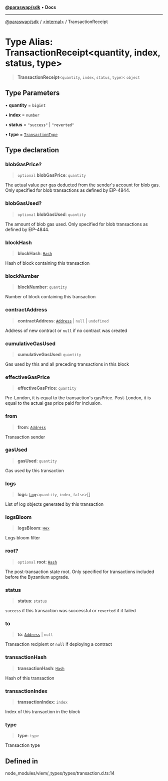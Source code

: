 [**@paraswap/sdk**](../../README.md) • **Docs**

***

[@paraswap/sdk](../../globals.md) / [\<internal\>](../README.md) / TransactionReceipt

# Type Alias: TransactionReceipt\<quantity, index, status, type\>

> **TransactionReceipt**\<`quantity`, `index`, `status`, `type`\>: `object`

## Type Parameters

• **quantity** = `bigint`

• **index** = `number`

• **status** = `"success"` \| `"reverted"`

• **type** = [`TransactionType`](TransactionType.md)

## Type declaration

### blobGasPrice?

> `optional` **blobGasPrice**: `quantity`

The actual value per gas deducted from the sender's account for blob gas. Only specified for blob transactions as defined by EIP-4844.

### blobGasUsed?

> `optional` **blobGasUsed**: `quantity`

The amount of blob gas used. Only specified for blob transactions as defined by EIP-4844.

### blockHash

> **blockHash**: [`Hash`](Hash.md)

Hash of block containing this transaction

### blockNumber

> **blockNumber**: `quantity`

Number of block containing this transaction

### contractAddress

> **contractAddress**: [`Address`](Address.md) \| `null` \| `undefined`

Address of new contract or `null` if no contract was created

### cumulativeGasUsed

> **cumulativeGasUsed**: `quantity`

Gas used by this and all preceding transactions in this block

### effectiveGasPrice

> **effectiveGasPrice**: `quantity`

Pre-London, it is equal to the transaction's gasPrice. Post-London, it is equal to the actual gas price paid for inclusion.

### from

> **from**: [`Address`](Address.md)

Transaction sender

### gasUsed

> **gasUsed**: `quantity`

Gas used by this transaction

### logs

> **logs**: [`Log`](Log.md)\<`quantity`, `index`, `false`\>[]

List of log objects generated by this transaction

### logsBloom

> **logsBloom**: [`Hex`](Hex.md)

Logs bloom filter

### root?

> `optional` **root**: [`Hash`](Hash.md)

The post-transaction state root. Only specified for transactions included before the Byzantium upgrade.

### status

> **status**: `status`

`success` if this transaction was successful or `reverted` if it failed

### to

> **to**: [`Address`](Address.md) \| `null`

Transaction recipient or `null` if deploying a contract

### transactionHash

> **transactionHash**: [`Hash`](Hash.md)

Hash of this transaction

### transactionIndex

> **transactionIndex**: `index`

Index of this transaction in the block

### type

> **type**: `type`

Transaction type

## Defined in

node\_modules/viem/\_types/types/transaction.d.ts:14
